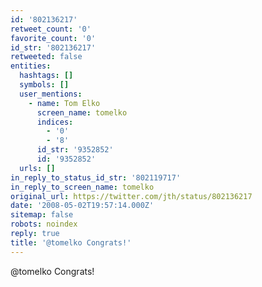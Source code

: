 ```yaml
---
id: '802136217'
retweet_count: '0'
favorite_count: '0'
id_str: '802136217'
retweeted: false
entities:
  hashtags: []
  symbols: []
  user_mentions:
    - name: Tom Elko
      screen_name: tomelko
      indices:
        - '0'
        - '8'
      id_str: '9352852'
      id: '9352852'
  urls: []
in_reply_to_status_id_str: '802119717'
in_reply_to_screen_name: tomelko
original_url: https://twitter.com/jth/status/802136217
date: '2008-05-02T19:57:14.000Z'
sitemap: false
robots: noindex
reply: true
title: '@tomelko Congrats!'
---
```


@tomelko Congrats!
